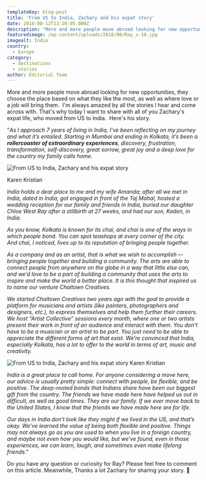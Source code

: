 ```yaml
---
templateKey: blog-post
title: 'From US to India, Zachary and his expat story'
date: 2018-08-12T13:20:05.000Z
description: "More and more people move abroad looking for new opportunities, they choose the place based on what they like the most, as well as where love or a job\_will bring them. \_I'm always amazed by all the stories I hear and come across with. That's why today I want to share with all of you Zachary's expat life, who moved from US\_to India. \_Here's his story."
featuredimage: /wp-content/uploads/2018/08/Ray_s-10.jpg
imagealt: India
country:
  - Europe
category:
  - destinations
  - stories
author: Editorial Team
---
```


More and more people move abroad looking for new opportunities, they choose the place based on what they like the most, as well as where love or a job will bring them.  I'm always amazed by all the stories I hear and come across with. That's why today I want to share with all of you Zachary's expat life, who moved from US to India.  Here's his story.

"_As I approach 7 years of living in India, I’ve been reflecting on my journey and what it’s entailed. Starting in Mumbai and ending in Kolkata, it’s been a **rollercoaster of extraordinary experiences**, discovery, frustration, transformation, self-discovery, great sorrow, great joy and a deep love for the country my family calls home._

![From US to India, Zachary and his expat story](/img/uploads/2018/08/Ray.jpg)

Karen Kristian

_India holds a dear place to me and my wife Amanda; after all we met in India, dated in India, got engaged in front of the Taj Mahal, hosted a wedding reception for our family and friends in India, buried our daughter Chloe West Ray after a stillbirth at 27 weeks, and had our son, Kaden, in India._

_As you know, Kolkata is known for its chai, and chai is one of the ways in which people bond. You can spot teashops at every corner of the city. And chai, I noticed, lives up to its reputation of bringing people together._

_As a company and as an artist, that is what we wish to accomplish –- bringing people together and building a community. The arts are able to connect people from anywhere on the globe in a way that little else can, and we’d love to be a part of building a community that uses the arts to inspire and make the world a better place. It is this thought that inspired us to name our venture Chaitown Creatives._

_We started Chaitown Creatives two years ago with the goal to provide a platform for musicians and artists (like painters, photographers and designers, etc.), to express themselves and help them further their careers. We host “Artist Collective” sessions every month, where one or two artists present their work in front of an audience and interact with them. You don’t have to be a musician or an artist to be part. You just need to be able to appreciate the different forms of art that exist. We’re convinced that India, especially Kolkata, has a lot to offer to the world in terms of art, music and creativity._

![From US to India, Zachary and his expat story](/img/uploads/2018/08/travel.jpg)
Karen Kristian

_India is a great place to call home. For anyone considering a move here, our advice is usually pretty simple: connect with people, be flexible, and be positive. The deep-rooted bonds that Indians share have been our biggest gift from the country. The friends we have made here have helped us out in difficult, as well as good times. They are our family. If we ever move back to the United States, I know that the friends we have made here are for life._

_Our days in India don’t look like they might if we lived in the US, and that’s okay. We’ve learned the value of being both flexible and positive. Things may not always go as you are used to when you live in a foreign country, and maybe not even how you would like, but we’ve found, even in those experiences, we can learn, laugh, and sometimes even make lifelong friends."_

Do you have any question or curiosity for Ray? Please feel free to comment on this article. Meanwhile, Thanks a lot Zachary for sharing your story. 🙂
